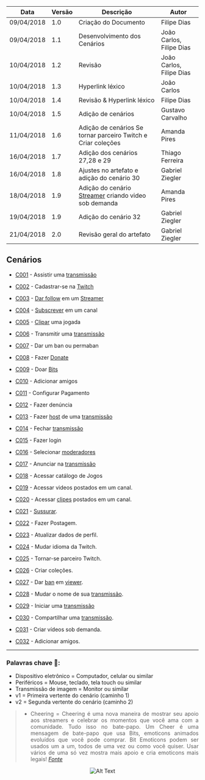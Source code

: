 |Data|Versão|Descrição|Autor|
|----|------|---------|-----|
|09/04/2018|1.0|Criação do Documento|Filipe Dias|
|09/04/2018|1.1|Desenvolvimento dos Cenários|João Carlos, Filipe Dias|
|10/04/2018|1.2|Revisão|João Carlos, Filipe Dias|
|10/04/2018|1.3|Hyperlink léxico|João Carlos|
|10/04/2018|1.4|Revisão & Hyperlink léxico|Filipe Dias|
|10/04/2018|1.5|Adição de cenários|Gustavo Carvalho|
|11/04/2018|1.6|Adição de cenários Se tornar parceiro Twitch e Criar coleções|Amanda Pires|
|16/04/2018|1.7|Adição dos cenários 27,28 e 29|Thiago Ferreira|
|16/04/2018|1.8|Ajustes no artefato e adição do cenário 30|Gabriel Ziegler|
|18/04/2018|1.9|Adição do cenário [Streamer](Streamer) criando video sob demanda|Amanda Pires|
|19/04/2018|1.9|Adição do cenário 32|Gabriel Ziegler|
|21/04/2018|2.0|Revisão geral do artefato|Gabriel Ziegler|

## Cenários

* [C001](Cenário-001) - Assistir uma [transmissão](Stream)

* [C002](Cenário-002) - Cadastrar-se na [Twitch](Twitch)

* [C003](Cenário-003) - [Dar follow](Dar-follow) em um [Streamer](Streamer)

* [C004](Cenário-004) - [Subscrever](Subscribe) em um canal

* [C005](Cenário-005) - [Clipar](Clipes) uma jogada

* [C006](Cenário-006) - Transmitir uma [transmissão](Stream)

* [C007](Cenário-007) - Dar um ban ou permaban

* [C008](Cenário-008) - Fazer [Donate](Donate)

* [C009](Cenário-009) - Doar [Bits](Bits)

* [C010](Cenário-010) - Adicionar amigos

* [C011](Cenário-011) - Configurar Pagamento

* [C012](Cenário-012) - Fazer denúncia

* [C013](Cenário-013) - Fazer [host](Raid) de uma [transmissão](Stream)

* [C014](Cenário-014) - Fechar [transmissão](Stream)

* [C015](Cenário-015) - Fazer login

* [C016](Cenário-016) - Selecionar [moderadores](Moderador)

* [C017](Cenário-017) - Anunciar na [transmissão](Stream)

* [C018](Cenário-018) - Acessar catálogo de Jogos

* [C019](Cenário-019) - Acessar videos postados em um canal.

* [C020](Cenário-020) - Acessar [clipes](Clipes) postados em um canal.

* [C021](Cenário-021) - [Sussurar](Whisper).

* [C022](Cenário-022) - Fazer Postagem.

* [C023](Cenário-023) - Atualizar dados de perfil.

* [C024](Cenário-024) - Mudar idioma da Twitch.

* [C025](Cenário-025) - Tornar-se parceiro Twitch.

* [C026](Cenário-026) - Criar coleções.

* [C027](Cenário-027) - Dar [ban](Ban) em [viewer](Viewer).

* [C028](Cenário-028) - Mudar o nome de sua [transmissão](Stream).

* [C029](Cenário-029) - Iniciar uma [transmissão](Stream)

* [C030](Cenário-030) - Compartilhar uma [transmissão](Stream).

* [C031](Cenário-031) - Criar vídeos sob demanda.

* [C032](Cenário-032) - Adicionar amigos.

***

### Palavras chave 🔑:
* Dispositivo eletrônico = Computador, celular ou similar
* Periféricos = Mouse, teclado, tela touch ou similar
* Transmissão de imagem = Monitor ou similar
* v1 = Primeira vertente do cenário (caminho 1)
* v2 = Segunda vertente do cenário (caminho 2)

<div align="justify">

> * Cheering = Cheering é uma nova maneira de mostrar seu apoio aos streamers e celebrar os momentos que você ama com a comunidade. Tudo isso no bate-papo. Um Cheer é uma mensagem de bate-papo que usa Bits, emoticons animados evoluídos que você pode comprar. Bit Emoticons podem ser usados um a um, todos de uma vez ou como você quiser. Usar vários de uma só vez mostra mais apoio e cria emoticons mais legais! _[Fonte](https://help.twitch.tv/customer/pt_br/portal/articles/2449458-guia-do-cheering-beta-)_

</div>
<div align="center">

![Alt Text](http://i.imgur.com/Pnw2fs9.gif)

</div>
